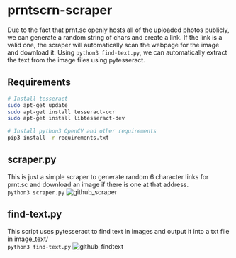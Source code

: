 # prntscrn-scraper
Due to the fact that prnt.sc openly hosts all of the uploaded photos publicly, we can generate a random string of chars and create a link. If
the link is a valid one, the scraper will automatically scan the webpage for the image and download it. Using `python3 find-text.py`, we
can automatically extract the text from the image files using pytesseract.

## Requirements
```bash
# Install tesseract
sudo apt-get update
sudo apt-get install tesseract-ocr
sudo apt-get install libtesseract-dev

# Install python3 OpenCV and other requirements
pip3 install -r requirements.txt
```

## scraper.py
This is just a simple scraper to generate random 6 character links for prnt.sc and download an image if there is one at that address.<br />
`python3 scraper.py`
![github_scraper](https://user-images.githubusercontent.com/10734039/137588474-0d5ffefa-165e-474b-a51c-2ef26aaf4d1f.png)


## find-text.py
This script uses pytesseract to find text in images and output it into a txt file in image_text/ <br />
`python3 find-text.py`
![github_findtext](https://user-images.githubusercontent.com/10734039/137588566-5379cb0c-e10f-484e-95f2-abba04b6d972.png)
